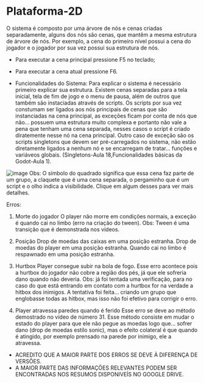 # Plataforma-2D

O sistema é composto por uma árvore de nós e cenas criadas separadamente, alguns dos nós são cenas, que mantêm a mesma estrutura de árvore de nós.
Por exemplo, a cena do primeiro nível possui a cena do jogador e o jogador por sua vez possui sua estrutura de nós.

* Para executar a cena principal pressione F5 no teclado;
* Para executar a cena atual pressione F6.

* Funcionalidades do Sistema:
Para explicar o sistema é necessário primeiro explicar sua estrutura.
Existem cenas separadas para a tela inicial, tela de fim de jogo e o menu de pausa, além de outros que também são instaciadas através de scripts.
Os scripts por sua vez constumam ser ligados aos nós principais de cenas que são instanciadas na cena principal, as exceções ficam por conta de nós que não...
possuem uma estrutura muito complexa e portanto não vale a pena que tenham uma cena separada, nesses casos o script é criado diratemente nesse nó na cena principal.
Outro caso de exceção são os scripts singletons que devem ser pré-carregados no sistema, não estão diretamente ligados a nenhum nó e se encarregam de tratar...
funções e variáveos globais. (Singletons-Aula 18,Funcionalidades básicas da Godot-Aula 1).

![image](https://github.com/user-attachments/assets/b7c0e026-5110-4e92-9f14-0d491ddfd4bd)
Obs: O símbolo do quadrado significa que essa cena faz parte de um grupo, a claquete que é uma cena separada, o pergaminho que é um script e o olho indica a visibilidade.
Clique em algum desses para ver mais detalhes.



Erros:
1. Morte do jogador
O player não morre em condições normais, a exceção é quando cai no limbo (erro na criação do tween). Obs: Tween é uma transição que é demonstrada nos vídeos.

2. Posição
Drop de moedas das caixas em uma posição estranha.
Drop de moedas do player em uma posição estranha.
Quando cai no limbo é respawnado em uma posição estranha.

3. Hurtbox
Player consegue subir na bola de fogo. Esse erro acontece pois a hurtbox do jogador não cobre a região dos pés, já que ele sofreria dano quando não deveria.
Obs: já foi tentada uma verificação, para no caso do que está entrando em contato com a hurtbox for na verdade a hitbox dos inimigos. A tentativa foi feita...
criando um grupo que englobasse todas as hitbox, mas isso não foi efetivo para corrigir o erro.

4. Player atravessa paredes quando é ferido
Esse erro se deve ao método demostrado no vídeo de número 31. Esse método consiste em mudar o estado do player para que ele não pegue as moedas logo que...
sofrer dano (drop de moedas estilo sonic), mas o efeito colateral é que quando é atingido, por exemplo prensado na parede por inimigo, ele a atravessa.

* ACREDITO QUE A MAIOR PARTE DOS ERROS SE DEVE À DIFERENÇA DE VERSÕES.
* A MAIOR PARTE DAS INFORMAÇÕES RELEVANTES PODEM SER ENCONTRADAS NOS RESUMOS DISPONIVEÍS NO GOOGLE DRIVE.

